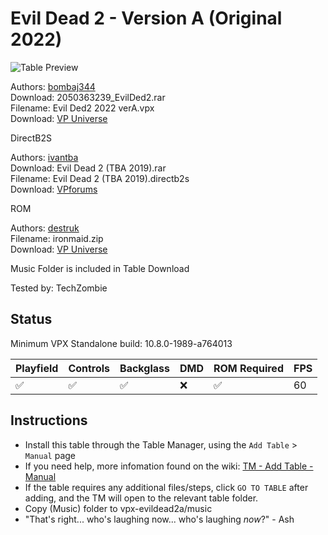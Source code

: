 # Evil Dead 2 - Version A (Original 2022)

![Table Preview](../../images/vpx-evildead2a.jpg)

Authors: [bombaj344](https://vpuniverse.com/profile/33732-bombaj344/)  
Download: 2050363239_EvilDed2.rar  
Filename: Evil Ded2  2022 verA.vpx  
Download: [VP Universe](https://vpuniverse.com/files/file/8953-the-evil-dead-2-2022/)

DirectB2S

Authors: [ivantba](https://www.vpforums.org/index.php?showuser=123858)  
Download: Evil Dead 2 (TBA 2019).rar  
Filename: Evil Dead 2 (TBA 2019).directb2s  
Download: [VPforums](https://www.vpforums.org/index.php?app=downloads&showfile=14439)


ROM

Authors: [destruk](https://www.vpforums.org/index.php?showuser=5)  
Filename: ironmaid.zip  
Download: [VP Universe](https://www.vpforums.org/index.php?app=downloads&showfile=169)

Music Folder is included in Table Download

Tested by: TechZombie

## Status 

Minimum VPX Standalone build: 10.8.0-1989-a764013

| Playfield | Controls | Backglass | DMD | ROM Required | FPS | 
|-----------|----------|-----------|-----|--------------|-----|
| :white_check_mark: | :white_check_mark: | :white_check_mark: | :x: | :white_check_mark: | 60 |

## Instructions

- Install this table through the Table Manager, using the `Add Table` > `Manual` page
- If you need help, more infomation found on the wiki: [TM - Add Table - Manual](https://github.com/LegendsUnchained/vpx-standalone-alp4k/wiki/%5B04%5D-%F0%9F%A7%A1-TM-%E2%80%90-Other-Features#add-table---manual)
- If the table requires any additional files/steps, click `GO TO TABLE` after adding, and the TM will open to the relevant table folder.
- Copy (Music) folder to vpx-evildead2a/music
- "That's right... who's laughing now... who's laughing *now*?" - Ash

